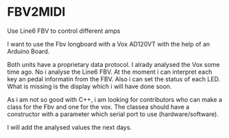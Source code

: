 # FBV2MIDI
Use Line6 FBV to control different amps

I want to use the Fbv longboard with a Vox AD120VT with the help of an Arduino Board.

Both units have a proprietary data protocol.
I alrady analysed the Vox some time ago.
No i analyse the Line6 FBV.
At the moment i can interpret each key an pedal informatin from the FBV.
Also i can set the status of each LED.
What is missing is the display which i will have done soon.

As i am not so good with C++, i am looking for contributors who can make a class for the Fbv and one for the vox.
The classea should have a constructor with a parameter which serial port to use (hardware/software).

I will add the analysed values the next days.




